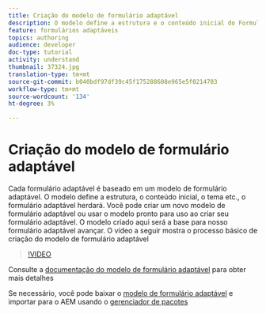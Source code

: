 ```yaml
---
title: Criação do modelo de formulário adaptável
description: O modelo define a estrutura e o conteúdo inicial do Formulário adaptável.
feature: formulários adaptáveis
topics: authoring
audience: developer
doc-type: tutorial
activity: understand
thumbnail: 37324.jpg
translation-type: tm+mt
source-git-commit: b040bdf97df39c45f175288608e965e5f0214703
workflow-type: tm+mt
source-wordcount: '134'
ht-degree: 3%

---
```



# Criação do modelo de formulário adaptável

Cada formulário adaptável é baseado em um modelo de formulário adaptável. O modelo define a estrutura, o conteúdo inicial, o tema etc., o formulário adaptável herdará. Você pode criar um novo modelo de formulário adaptável ou usar o modelo pronto para uso ao criar seu formulário adaptável.
O modelo criado aqui será a base para nosso formulário adaptável avançar.
O vídeo a seguir mostra o processo básico de criação do modelo de formulário adaptável

>[!VIDEO](https://video.tv.adobe.com/v/37324/quality=9)

Consulte a [documentação do modelo de formulário adaptável](https://docs.adobe.com/content/help/en/experience-manager-65/forms/adaptive-forms-advanced-authoring/template-editor.html) para obter mais detalhes

Se necessário, você pode baixar o [modelo de formulário adaptável](assets/peak-application-template.zip) e importar para o AEM usando o [gerenciador de pacotes](http://localhost:4502/crx/packmgr/index.jsp)




